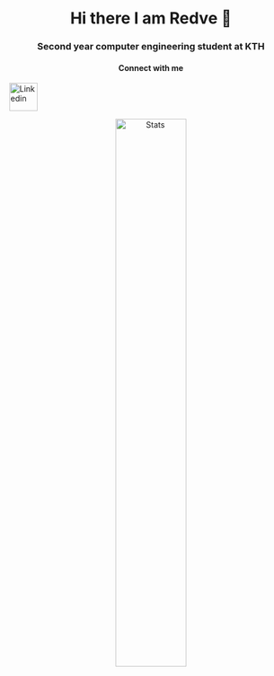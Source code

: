 <h1 align="center"> Hi there I am Redve 👋 </h1>
<h3 align="center"> Second year computer engineering student at KTH</h3>
<h4 align="center">Connect with me</h4>
<a href="https://www.linkedin.com/in/redve-ahmed/"><img 
align = "center" alt="Linkedin" src="https://img.icons8.com/color/344/linkedin-circled--v1.png" width = "50" height = "50"></a>

<p align="center">
  <img alt="Stats" src="https://github-readme-stats.vercel.app/api?username=redve&count_private=true&hide=stars,issues&show_icons=true&theme=nord&count-private=true"/ width = 50%>
</p>
<!--
**Redve/Redve** is a ✨ _special_ ✨ repository because its `README.md` (this file) appears on your GitHub profile.

Here are some ideas to get you started:

- 🔭 I’m currently working on ...
- 🌱 I’m currently learning ...
- 👯 I’m looking to collaborate on ...
- 🤔 I’m looking for help with ...
- 💬 Ask me about ...
- 📫 How to reach me: ...
- 😄 Pronouns: ...
- ⚡ Fun fact: ...
  -->
